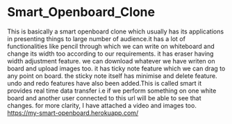 # Smart_Openboard_Clone

This is basically a smart openboard clone which usually has its applications in presenting things to large number of audience.it has a lot of functionalities like pencil through which we can write on whiteboard and change its width too according to our requirements. it has eraser having width adjustment feature. we can download whatever we have writen on board and upload images too. it has ticky note feature which we can drag to any point on board. the sticky note itself has minimise and delete feature. undo and redo features have also been added.This is called smart it provides real time data transfer i.e if we perform something on one white board and another user connected to this url will be able to see that changes. for more clarity, I have attached a video and images too.
https://my-smart-openboard.herokuapp.com/
